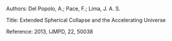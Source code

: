 Authors:   Del Popolo, A.; Pace, F.; Lima, J. A. S.

Title:     Extended Spherical Collapse and the Accelerating Universe

Reference: 2013, IJMPD, 22, 50038
